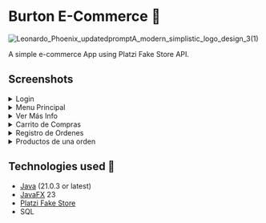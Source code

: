 # Burton E-Commerce 🛒
![Leonardo_Phoenix_updatedpromptA_modern_simplistic_logo_design_3(1)](https://github.com/user-attachments/assets/8f958c5e-47ed-437e-8c3f-9ef1fc3b1681)


A simple e-commerce App using Platzi Fake Store API.  

## Screenshots

<details>
  <summary>Login</summary>
  
  ![Image](https://github.com/user-attachments/assets/e8cb84fb-dd76-4532-ab44-bd94d54b96a7)

</details>


<details>
  <summary>Menu Principal</summary>
  
  ![Captura de pantalla 2024-11-28 091242](https://github.com/user-attachments/assets/39cd9176-8157-428a-aaaa-7b1140d41516)


</details>


<details>
  <summary>Ver Más Info</summary>
  
  ![Captura de pantalla 2024-11-28 091259](https://github.com/user-attachments/assets/f3891928-1025-49dd-8e11-bef50b6fe443)

</details>


<details>
  <summary>Carrito de Compras</summary>
  
  ![Captura de pantalla 2024-11-28 091324](https://github.com/user-attachments/assets/4a567bd0-fc8d-49bf-a2f4-4333320c7dfc)


</details>


<details>
  <summary>Registro de Ordenes</summary>
  
  
![Captura de pantalla 2024-11-28 091336](https://github.com/user-attachments/assets/79b5a017-fb94-49a9-8f66-209a0e39db96)

</details>


<details>
  <summary>Productos de una orden</summary>
  
  ![Captura de pantalla 2024-11-28 091342](https://github.com/user-attachments/assets/0a0ca7bb-0fcd-4860-af34-d22b6237f325)

  

</details>

## Technologies used 🔑
- [Java](https://adoptium.net/) (21.0.3 or latest)
- [JavaFX](https://openjfx.io/) 23
- [Platzi Fake Store](https://fakeapi.platzi.com/) 
- SQL 
